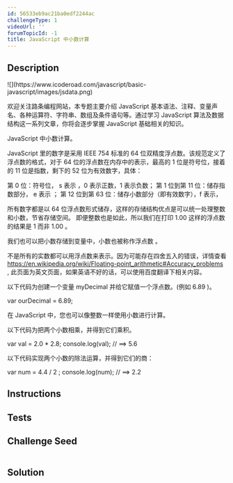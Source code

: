 ```yaml
---
id: 56533eb9ac21ba0edf2244ac
challengeType: 1
videoUrl: ''
forumTopicId: -1
title: JavaScript 中小数计算
---
```


## Description
<section id='description'>
![](https://www.icoderoad.com/javascript/basic-javascript/images/jsdata.png)

欢迎关注路条编程网站，本专题主要介绍 JavaScript 基本语法、注释、变量声名、各种运算符、字符串、数组及条件语句等。通过学习 JavaScript 算法及数据结构这一系列文章，你将会逐步掌握 JavaScript 基础相关的知识。
	
JavaScript 中小数计算。

JavaScript 里的数字是采用 IEEE 754 标准的 64 位双精度浮点数。该规范定义了浮点数的格式，对于 64 位的浮点数在内存中的表示，最高的 1 位是符号位，接着的 11 位是指数，剩下的 52 位为有效数字，具体：

第 0  位：符号位， s 表示 ，0 表示正数，1 表示负数；
第 1  位到第 11 位：储存指数部分， e 表示 ；
第 12 位到第 63 位：储存小数部分（即有效数字），f 表示，

所有数字都是以 64 位浮点数形式储存，这样的存储结构优点是可以统一处理整数和小数，节省存储空间。 即便整数也是如此，所以我们在打印 1.00 这样的浮点数的结果是 1 而非 1.00 。

我们也可以把小数存储到变量中，小数也被称作浮点数 。

不是所有的实数都可以用浮点数来表示。因为可能存在四舍五入的错误，详情查看 https://en.wikipedia.org/wiki/Floating-point_arithmetic#Accuracy_problems , 此页面为英文页面，如果英语不好的话，可以使用百度翻译下相关内容。

以下代码为创建一个变量 myDecimal 并给它赋值一个浮点数。(例如 6.89 )。

var ourDecimal = 6.89;

在 JavaScript 中，您也可以像整数一样使用小数进行计算。

以下代码为把两个小数相乘，并得到它们乘积。

var val = 2.0 * 2.8;
console.log(val); // ==> 5.6

以下代码实现两个小数的除法运算，并得到它们的商：

var num = 4.4 / 2 ;
console.log(num); // ==> 2.2

</section>

## Instructions
<section id='instructions'>

</section>

## Tests
<section id='tests'>


</section>

## Challenge Seed
<section id='challengeSeed'>

<div id='js-seed'>

```js

```

</div>



</section>

## Solution
<section id='solution'>


</section>
